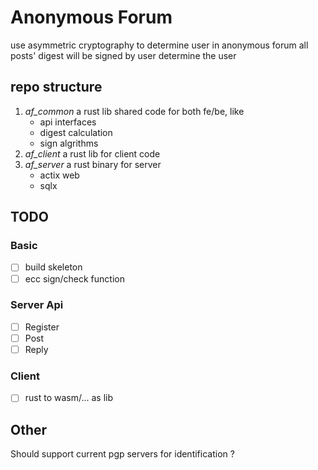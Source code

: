 # Anonymous Forum

use asymmetric cryptography to determine user in anonymous forum
all posts' digest will be signed by user determine the user

## repo structure
1. *af_common* a rust lib shared code for both fe/be, like
    - api interfaces
    - digest calculation
    - sign algrithms
2. *af_client* a rust lib for client code
3. *af_server* a rust binary for server
    - actix web
    - sqlx

## TODO
### Basic
- [ ] build skeleton
- [ ] ecc sign/check function

### Server Api
- [ ] Register
- [ ] Post
- [ ] Reply
### Client
- [ ] rust to wasm/... as lib

## Other
Should support current pgp servers for identification ?